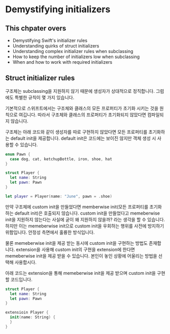 # Demystifying initializers

## This chpater overs
- Demystifying Swift's initializer rules
- Understanding quirks of struct initializers
- Understanding complex initializer rules when subclassing
- How to keep the number of initializers low when subclassing
- When and how to work with required initializers

## Struct initializer rules
구조체는 subclassing을 지원하지 않기 때문에 생성자가 상대적으로 정직합니다.
그럼에도 특별한 규칙이 몇 가지 있습니다.

기본적으로 스위프트에서는 구조체와 클래스의 모든 프로퍼티가 초기화 시키는 것을 원칙으로 여깁니다.
따라서 구조체와 클래스의 프로퍼티가 초기화되지 않았다면 컴파일되지 않습니다.

구조체는 아래 코드와 같이 생성자를 따로 구현하지 않았다면 모든 프로퍼티를 초기화하는 default init을 제공합니다.
default init은 코드에는 보이진 않지만 객체 생성 시 사용할 수 있습니다.

```swift
enum Pawn {
  case dog, cat, ketchupBottle, iron, shoe, hat
}

struct Player {
  let name: String
  let pawn: Pawn
}

let player = Player(name: "June", pawn = .shoe)
```

만약 구조체에 custom init을 만들었다면 memberwise init(모든 프로퍼티를 초기화하는 default init)은 호출되지 않습니다.
custom init을 만들었다고 memeberwise init을 지원하지 않는다는 사실에 굳이 왜 지원하지 않을까? 라는 생각을 할 수 있습니다.
하지만 이는 memeberwise init으로 custom init을 우회하는 행위를 사전에 방지하기 위함입니다. 안정성 측면에서 훌륭한 방식입니다.

물론 memeberwise init을 제공 받는 동시에 custom init을 구현하는 방법도 존재합니다.
extension을 사용해 custom init의 구현을 extension에 한다면 memeberwise init을 제공 받을 수 있습니다.
본인이 놓인 상황에 어울리는 방법을 선택해 사용합시다.

아래 코드는 extension을 통해 memeberwise init을 제공 받으며 custom init을 구현할 코드입니다.

```swift
struct Player {
  let name: String
  let pawn: Pawn
}

extensioin Player {
  init(name: String) {
  }
}
```





















